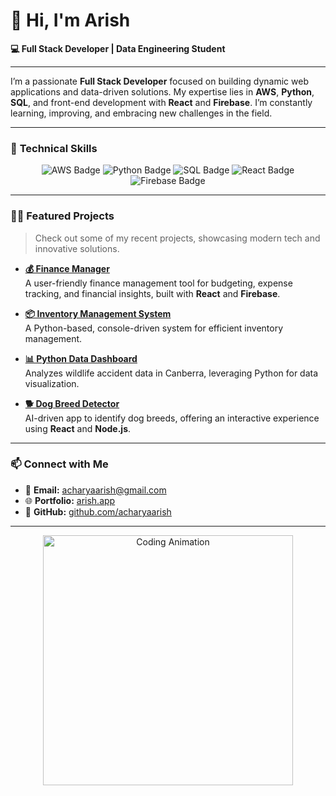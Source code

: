 # 👋 Hi, I'm **Arish**

**💻 Full Stack Developer | Data Engineering Student**

---

I’m a passionate **Full Stack Developer** focused on building dynamic web applications and data-driven solutions. My expertise lies in **AWS**, **Python**, **SQL**, and front-end development with **React** and **Firebase**. I’m constantly learning, improving, and embracing new challenges in the field.

---

### 🚀 **Technical Skills**

<p align="center">
  <img src="https://img.shields.io/badge/AWS-FF9900?style=for-the-badge&logo=amazonaws&logoColor=white" alt="AWS Badge" />
  <img src="https://img.shields.io/badge/Python-3776AB?style=for-the-badge&logo=python&logoColor=white" alt="Python Badge" />
  <img src="https://img.shields.io/badge/SQL-4479A1?style=for-the-badge&logo=postgresql&logoColor=white" alt="SQL Badge" />
  <img src="https://img.shields.io/badge/React-61DAFB?style=for-the-badge&logo=react&logoColor=black" alt="React Badge" />
  <img src="https://img.shields.io/badge/Firebase-FFCA28?style=for-the-badge&logo=firebase&logoColor=white" alt="Firebase Badge" />
</p>

---

### 🧑‍💻 **Featured Projects**

> Check out some of my recent projects, showcasing modern tech and innovative solutions.

- **[💰 Finance Manager](https://github.com/acharyaarish/Finance-Manager)**  
   A user-friendly finance management tool for budgeting, expense tracking, and financial insights, built with **React** and **Firebase**.

- **[📦 Inventory Management System](https://github.com/acharyaarish/Inventory-Management)**  
   A Python-based, console-driven system for efficient inventory management.

- **[📊 Python Data Dashboard](https://github.com/acharyaarish/Python_Dashboard)**  
   Analyzes wildlife accident data in Canberra, leveraging Python for data visualization.

- **[🐕 Dog Breed Detector](https://github.com/acharyaarish/dog_breed_detector)**  
   AI-driven app to identify dog breeds, offering an interactive experience using **React** and **Node.js**.

---

### 📫 **Connect with Me**

- 📧 **Email:** [acharyaarish@gmail.com](mailto:acharyaarish@gmail.com)
- 🌐 **Portfolio:** [arish.app](https://arish.app)
- 🐙 **GitHub:** [github.com/acharyaarish](https://github.com/acharyaarish)

---

<p align="center">
  <img src="https://media.giphy.com/media/eNAsjO55tPbgaor7ma/giphy.gif" alt="Coding Animation" width="400" />
</p>
